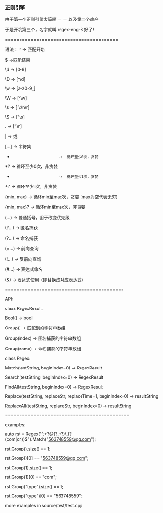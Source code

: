 ### 正则引擎

由于第一个正则引擎太简陋 ＝ ＝
以及第二个难产


于是开坑第三个，名字就叫 regex-eng-3 好了!

========================================

语法：
^                          ->  匹配开始

$                          ->匹配结束

\\d                        ->  [0-9]

\\D                        ->  [^\\d]

\\w                        ->  [a-z0-9_]

\\W                        ->  [^\\w]

\\s                        ->  [ \t\n\r]

\\S                        ->  [^\\s]

.                          ->  [^\n]

|                          ->    或

[...]                      ->  字符集

*                          ->  循环至少0次，贪婪

*?                         ->  循环至少0次，非贪婪

+                          ->  循环至少1次，贪婪

+?                         ->  循环至少1次，非贪婪

{min, max}                 ->  循环min至max次，贪婪 (max为空代表无穷)

{min, max}?                ->  循环min至max次，非贪婪


(...)                      ->  普通括号，用于改变优先级

(?...)                     ->  匿名捕获

(?<name>...)               ->  命名捕获

(=...)                     ->  前向查询

(!...)                     ->  反前向查询

(#<name>...)               ->  表达式命名 

(&<name>)                  ->  表达式使用（即替换成对应表达式）



==========================================

API:

class RegexResult:



Bool() -> bool

Group() -> 匹配到的字符串数组

Group(index) -> 匿名捕获的字符串数组

Group(name)  -> 命名捕获的字符串数组





class Regex:



Match(testString, beginIndex=0) -> RegexResult

Search(testString, beginIndex=0) -> RegexResult

FindAll(testString, beginIndex=0) -> RegexResult

Replace(testString, replaceStr, replaceTime=1, beginIndex=0) -> resultString

ReplaceAll(testString, replaceStr, beginIndex=0) -> resultString



============================================



examples:

auto rst = Regex("^.+?@(?<type>.+?)\\.(?(com|cn))$").Match("563748559@qq.com");

rst.Group().size() == 1;

rst.Group()[0] == "563748559@qq.com";

rst.Group(1).size() == 1;

rst.Group(1)[0] == "com";

rst.Group("type").size() == 1;

rst.Group("type")[0] == "563748559";



more examples in source/test/test.cpp



